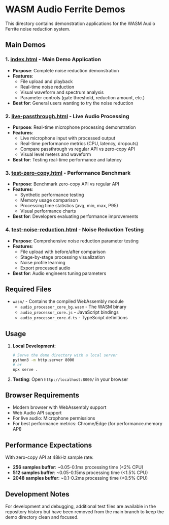 # WASM Audio Ferrite Demos

This directory contains demonstration applications for the WASM Audio Ferrite noise reduction system.

## Main Demos

### 1. [index.html](index.html) - **Main Demo Application**
- **Purpose**: Complete noise reduction demonstration
- **Features**: 
  - File upload and playback
  - Real-time noise reduction
  - Visual waveform and spectrum analysis
  - Parameter controls (gate threshold, reduction amount, etc.)
- **Best for**: General users wanting to try the noise reduction

### 2. [live-passthrough.html](live-passthrough.html) - **Live Audio Processing**
- **Purpose**: Real-time microphone processing demonstration
- **Features**:
  - Live microphone input with processed output
  - Real-time performance metrics (CPU, latency, dropouts)
  - Compare passthrough vs regular API vs zero-copy API
  - Visual level meters and waveform
- **Best for**: Testing real-time performance and latency

### 3. [test-zero-copy.html](test-zero-copy.html) - **Performance Benchmark**
- **Purpose**: Benchmark zero-copy API vs regular API
- **Features**:
  - Synthetic performance testing
  - Memory usage comparison
  - Processing time statistics (avg, min, max, P95)
  - Visual performance charts
- **Best for**: Developers evaluating performance improvements

### 4. [test-noise-reduction.html](test-noise-reduction.html) - **Noise Reduction Testing**
- **Purpose**: Comprehensive noise reduction parameter testing
- **Features**:
  - File upload with before/after comparison
  - Stage-by-stage processing visualization
  - Noise profile learning
  - Export processed audio
- **Best for**: Audio engineers tuning parameters

## Required Files

- `wasm/` - Contains the compiled WebAssembly module
  - `audio_processor_core_bg.wasm` - The WASM binary
  - `audio_processor_core.js` - JavaScript bindings
  - `audio_processor_core.d.ts` - TypeScript definitions

## Usage

1. **Local Development**: 
   ```bash
   # Serve the demo directory with a local server
   python3 -m http.server 8000
   # or
   npx serve .
   ```

2. **Testing**: Open `http://localhost:8000/` in your browser

## Browser Requirements

- Modern browser with WebAssembly support
- Web Audio API support
- For live audio: Microphone permissions
- For best performance metrics: Chrome/Edge (for performance.memory API)

## Performance Expectations

With zero-copy API at 48kHz sample rate:
- **256 samples buffer**: ~0.05-0.1ms processing time (<2% CPU)
- **512 samples buffer**: ~0.05-0.15ms processing time (<1.5% CPU)  
- **2048 samples buffer**: ~0.1-0.2ms processing time (<0.5% CPU)

## Development Notes

For development and debugging, additional test files are available in the repository history but have been removed from the main branch to keep the demo directory clean and focused.